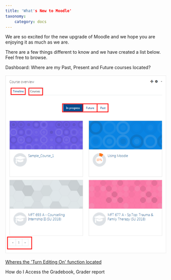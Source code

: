 ```yaml
---
title: 'What's New to Moodle'
taxonomy:
    category: docs
---
```

We are so excited for the new upgrade of Moodle and we hope you are enjoying it as much as we are.

There are a few things different to know and we have created a list below. Feel free to browse.

Dashboard: Where are my Past, Present and Future courses located?

![](dashboard.png)

[Wheres the 'Turn Editing On' function located]()

How do I Access the Gradebook, Grader report
